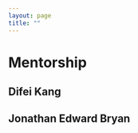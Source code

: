 ```yaml
---
layout: page
title: "" 
---
```



# Mentorship
## Difei Kang
## Jonathan Edward Bryan

<!-- ## Teaching Experiences
- University of Texas at Austin. ECE 461P (Senior Undergraduate/ Graduate) : Data Science Principles 
- University of California Irvine. EECS 50 (Undergraduate) : Discrete Time signals and systems 
- University of California Irvine. EECS 280A (Graduate) : Advanced Engineering Electromagnetics I 
- University of California Irvine. EECS 118 (Undergraduate) : Introduction to Knowledge Management and software Engineering 
- University of California Irvine. EECS 119 (Undergraduate) : Introduction to VLSI 
## Reviewing Services 
- Reviewer [ISIT-2023](https://isit2023.org/)
- Reviewer [UAI-2023](https://www.auai.org/)
- Reviewer [ICLR-2022, 2023](https://iclr.cc/)
- Reviewer [NeuRips-2021, 2022, 2023](https://nips.cc/)
- Reviewer [ICML-2021, 2022, 2023](https://icml.cc/)
- Reviewer [AISTATS-2021, 2022, 2023,2024](https://aistats.org/aistats2021/)
- Reviewer [Pattern Recognition Letters](https://www.journals.elsevier.com/pattern-recognition-letters) 2020 - Present
- Reviewer [IEEE Transactions on Knowledge and Data Engineering](https://ieeexplore.ieee.org/xpl/RecentIssue.jsp?punumber=69). 2022 - Present -->
